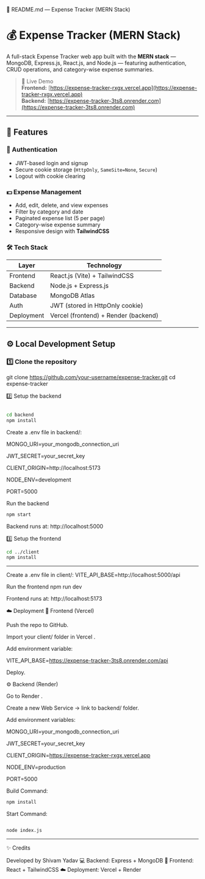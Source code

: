 📘 README.md — Expense Tracker (MERN Stack)
# 💰 Expense Tracker (MERN Stack)

A full-stack Expense Tracker web app built with the **MERN stack** —  
MongoDB, Express.js, React.js, and Node.js — featuring authentication, CRUD operations, and category-wise expense summaries.

> 🚀 Live Demo  
> **Frontend:** [https://expense-tracker-rxgx.vercel.app](https://expense-tracker-rxgx.vercel.app)  
> **Backend:** [https://expense-tracker-3ts8.onrender.com](https://expense-tracker-3ts8.onrender.com)

---

## 🧩 Features

### 🔐 Authentication
- JWT-based login and signup  
- Secure cookie storage (`HttpOnly`, `SameSite=None`, `Secure`)  
- Logout with cookie clearing

### 💵 Expense Management
- Add, edit, delete, and view expenses  
- Filter by category and date  
- Paginated expense list (5 per page)  
- Category-wise expense summary  
- Responsive design with **TailwindCSS**

### 🛠️ Tech Stack
| Layer | Technology |
|-------|-------------|
| Frontend | React.js (Vite) + TailwindCSS |
| Backend | Node.js + Express.js |
| Database | MongoDB Atlas |
| Auth | JWT (stored in HttpOnly cookie) |
| Deployment | Vercel (frontend) + Render (backend) |

---

## ⚙️ Local Development Setup

### 1️⃣ Clone the repository

git clone https://github.com/your-username/expense-tracker.git
cd expense-tracker

2️⃣ Setup the backend

```bash

cd backend
npm install

```

Create a .env file in backend/:

MONGO_URI=your_mongodb_connection_uri

JWT_SECRET=your_secret_key

CLIENT_ORIGIN=http://localhost:5173

NODE_ENV=development

PORT=5000

Run the backend

```bash
npm start

```


Backend runs at: http://localhost:5000

3️⃣ Setup the frontend
```bash
cd ../client
npm install
```

---------------------------------------------------------------------------------

Create a .env file in client/:
VITE_API_BASE=http://localhost:5000/api

Run the frontend
npm run dev


Frontend runs at: http://localhost:5173

☁️ Deployment
🚀 Frontend (Vercel)

Push the repo to GitHub.

Import your client/ folder in Vercel
.

Add environment variable:

VITE_API_BASE=https://expense-tracker-3ts8.onrender.com/api


Deploy.

⚙️ Backend (Render)

Go to Render
.

Create a new Web Service → link to backend/ folder.

Add environment variables:

MONGO_URI=your_mongodb_connection_uri

JWT_SECRET=your_secret_key

CLIENT_ORIGIN=https://expense-tracker-rxgx.vercel.app

NODE_ENV=production

PORT=5000



Build Command:
```bash
npm install
```


Start Command:

```bash

node index.js 

```

----------------------------------------------------------

✨ Credits

Developed by Shivam Yadav
💻 Backend: Express + MongoDB
🎨 Frontend: React + TailwindCSS
☁️ Deployment: Vercel + Render
